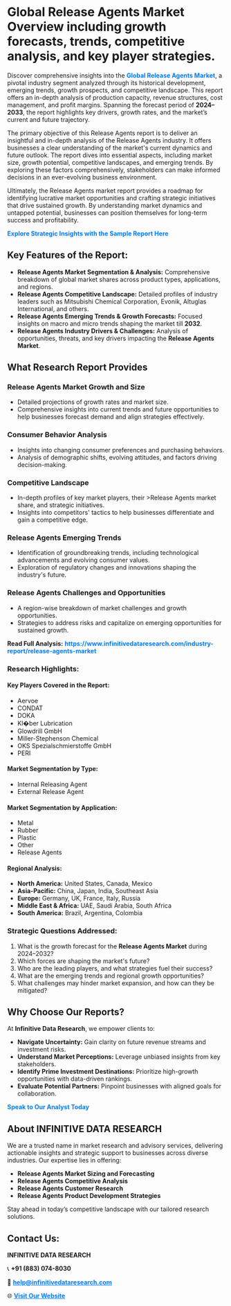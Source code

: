 <h1>Global Release Agents Market Overview including growth forecasts, trends, competitive analysis, and key player strategies.</h1>
<p>
Discover comprehensive insights into the 
<a href="https://www.infinitivedataresearch.com/industry-report/release-agents-market" rel="dofollow" style="color: #007BFF; text-decoration: none;"><strong>Global Release Agents Market</strong></a>, a pivotal industry segment analyzed through its historical development, emerging trends, growth prospects, and competitive landscape. This report offers an in-depth analysis of production capacity, revenue structures, cost management, and profit margins. Spanning the forecast period of <strong>2024–2033</strong>, the report highlights key drivers, growth rates, and the market’s current and future trajectory.
</p>
<p>
The primary objective of this Release Agents report is to deliver an insightful and in-depth analysis of the Release Agents industry. It offers businesses a clear understanding of the market's current dynamics and future outlook. The report dives into essential aspects, including market size, growth potential, competitive landscapes, and emerging trends. By exploring these factors comprehensively, stakeholders can make informed decisions in an ever-evolving business environment.
</p>
<p>
Ultimately, the Release Agents market report provides a roadmap for identifying lucrative market opportunities and crafting strategic initiatives that drive sustained growth. By understanding market dynamics and untapped potential, businesses can position themselves for long-term success and profitability.
</p>
<p>
<a href="https://www.infinitivedataresearch.com/request-sample/reportId=110879" style="color: #007BFF; text-decoration: none;"><strong>Explore Strategic Insights with the Sample Report Here</strong></a>
</p>

<h2>Key Features of the Report:</h2>
<ul>
<li><strong>Release Agents Market Segmentation & Analysis:</strong> Comprehensive breakdown of global market shares across product types, applications, and regions.</li>
<li><strong>Release Agents Competitive Landscape:</strong> Detailed profiles of industry leaders such as Mitsubishi Chemical Corporation, Evonik, Altuglas International, and others.</li>
<li><strong>Release Agents Emerging Trends & Growth Forecasts:</strong> Focused insights on macro and micro trends shaping the market till <strong>2032</strong>.</li>
<li><strong>Release Agents Industry Drivers & Challenges:</strong> Analysis of opportunities, threats, and key drivers impacting the <strong>Release Agents Market</strong>.</li>
</ul>

<h2>What Research Report Provides</h2>
<h3>Release Agents Market Growth and Size</h3>
<ul>
<li>Detailed projections of growth rates and market size.</li>
<li>Comprehensive insights into current trends and future opportunities to help businesses forecast demand and align strategies effectively.</li>
</ul>

<h3>Consumer Behavior Analysis</h3>
<ul>
<li>Insights into changing consumer preferences and purchasing behaviors.</li>
<li>Analysis of demographic shifts, evolving attitudes, and factors driving decision-making.</li>
</ul>

<h3>Competitive Landscape</h3>
<ul>
<li>In-depth profiles of key market players, their >Release Agents market share, and strategic initiatives.</li>
<li>Insights into competitors' tactics to help businesses differentiate and gain a competitive edge.</li>
</ul>

<h3>Release Agents Emerging Trends</h3>
<ul>
<li>Identification of groundbreaking trends, including technological advancements and evolving consumer values.</li>
<li>Exploration of regulatory changes and innovations shaping the industry's future.</li>
</ul>

<h3>Release Agents Challenges and Opportunities</h3>
<ul>
<li>A region-wise breakdown of market challenges and growth opportunities.</li>
<li>Strategies to address risks and capitalize on emerging opportunities for sustained growth.</li>
</ul>
<p><strong>Read Full Analysis:</strong> <a href="https://www.infinitivedataresearch.com/industry-report/release-agents-market" rel="dofollow" style="color: #007BFF; text-decoration: none;"><strong>https://www.infinitivedataresearch.com/industry-report/release-agents-market</strong></a></p>
<h3>Research Highlights:</h3>
<h4>Key Players Covered in the Report:</h4>
<ul><li>Aervoe</li><li>CONDAT</li><li>DOKA</li><li>Kl�ber Lubrication</li><li>Glowdrill GmbH</li><li>Miller-Stephenson Chemical</li><li>OKS Spezialschmierstoffe GmbH</li><li>PERI</li></ul>
<h4>Market Segmentation by Type:</h4>
<ul><li>Internal Releasing Agent</li><li>External Release Agent</li></ul>
<h4>Market Segmentation by Application:</h4>
<ul><li>Metal</li><li>Rubber</li><li>Plastic</li><li>Other</li><li>Release Agents</li></ul>

<h4>Regional Analysis:</h4>
<ul>
<li><strong>North America:</strong> United States, Canada, Mexico</li>
<li><strong>Asia-Pacific:</strong> China, Japan, India, Southeast Asia</li>
<li><strong>Europe:</strong> Germany, UK, France, Italy, Russia</li>
<li><strong>Middle East & Africa:</strong> UAE, Saudi Arabia, South Africa</li>
<li><strong>South America:</strong> Brazil, Argentina, Colombia</li>
</ul>

<h3>Strategic Questions Addressed:</h3>
<ol>
<li>What is the growth forecast for the <strong>Release Agents Market</strong> during 2024–2032?</li>
<li>Which forces are shaping the market's future?</li>
<li>Who are the leading players, and what strategies fuel their success?</li>
<li>What are the emerging trends and regional growth opportunities?</li>
<li>What challenges may hinder market expansion, and how can they be mitigated?</li>
</ol>

<h2>Why Choose Our Reports?</h2>
<p>At <strong>Infinitive Data Research</strong>, we empower clients to:</p>
<ul>
<li><strong>Navigate Uncertainty:</strong> Gain clarity on future revenue streams and investment risks.</li>
<li><strong>Understand Market Perceptions:</strong> Leverage unbiased insights from key stakeholders.</li>
<li><strong>Identify Prime Investment Destinations:</strong> Prioritize high-growth opportunities with data-driven rankings.</li>
<li><strong>Evaluate Potential Partners:</strong> Pinpoint businesses with aligned goals for collaboration.</li>
</ul>
<p><a href="https://www.infinitivedataresearch.com/industry-report/release-agents-market" rel="dofollow" style="color: #007BFF; text-decoration: none;"><strong>Speak to Our Analyst Today</strong></a></p>

<h2>About INFINITIVE DATA RESEARCH</h2>
<p>We are a trusted name in market research and advisory services, delivering actionable insights and strategic support to businesses across diverse industries. Our expertise lies in offering:</p>
<ul>
<li><strong>Release Agents Market Sizing and Forecasting</strong></li>
<li><strong>Release Agents Competitive Analysis</strong></li>
<li><strong>Release Agents Customer Research</strong></li>
<li><strong>Release Agents Product Development Strategies</strong></li>
</ul>
<p>Stay ahead in today’s competitive landscape with our tailored research solutions.</p>

<h2>Contact Us:</h2>
<p><strong>INFINITIVE DATA RESEARCH</strong></p>
<p>📞 <strong>+91 (883) 074-8030</strong></p>
<p>📧 <strong><a href="mailto:help@infinitivedataresearch.com" style="color: #007BFF;">help@infinitivedataresearch.com</a></strong></p>
<p>🌐 <strong><a href="https://www.infinitivedataresearch.com" rel="dofollow" style="color: #007BFF;">Visit Our Website</a></strong></p>